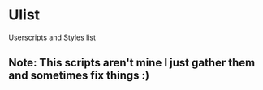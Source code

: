 # Ulist
Userscripts and Styles list

## Note: This scripts aren't mine I just gather them and sometimes fix things :)
